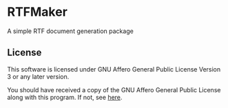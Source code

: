 RTFMaker
========

A simple RTF document generation package

License
-------

This software is licensed under GNU Affero General Public License Version 3 or any later version.

You should have received a copy of the GNU Affero General Public License along with this program.  If not, see [here](https://www.gnu.org/licenses/).
